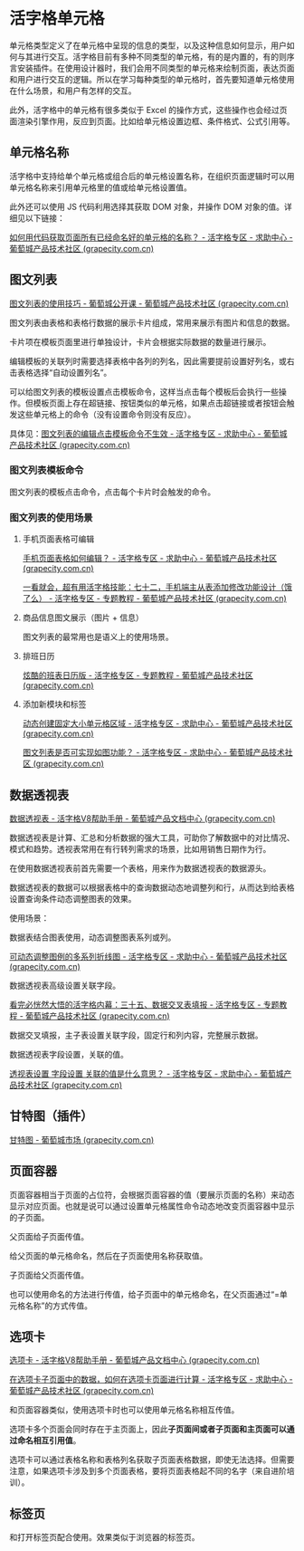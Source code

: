 # 活字格单元格

单元格类型定义了在单元格中呈现的信息的类型，以及这种信息如何显示，用户如何与其进行交互。活字格目前有多种不同类型的单元格，有的是内置的，有的则序言安装插件。在使用设计器时，我们会用不同类型的单元格来绘制页面，表达页面和用户进行交互的逻辑。所以在学习每种类型的单元格时，首先要知道单元格使用在什么场景，和用户有怎样的交互。

此外，活字格中的单元格有很多类似于 Excel 的操作方式，这些操作也会经过页面渲染引擎作用，反应到页面。比如给单元格设置边框、条件格式、公式引用等。

## 单元格名称

活字格中支持给单个单元格或组合后的单元格设置名称，在组织页面逻辑时可以用单元格名称来引用单元格里的值或给单元格设置值。

此外还可以使用 JS 代码利用选择其获取 DOM 对象，并操作 DOM 对象的值。详细见以下链接：

[如何用代码获取页面所有已经命名好的单元格的名称？ - 活字格专区 - 求助中心 - 葡萄城产品技术社区 (grapecity.com.cn)](https://gcdn.grapecity.com.cn/showtopic-81114-1-1.html)

## 图文列表

[图文列表的使用技巧 - 葡萄城公开课 - 葡萄城产品技术社区 (grapecity.com.cn)](https://gcdn.grapecity.com.cn/forum.php?mod=viewthread&tid=58141)

图文列表由表格和表格行数据的展示卡片组成，常用来展示有图片和信息的数据。

卡片项在模板页面里进行单独设计，卡片会根据实际数据的数量进行展示。

编辑模板的关联列时需要选择表格中各列的列名，因此需要提前设置好列名，或右击表格选择“自动设置列名”。



可以给图文列表的模板设置点击模板命令，这样当点击每个模板后会执行一些操作。但模板页面上存在超链接、按钮类似的单元格，如果点击超链接或者按钮会触发这些单元格上的命令（没有设置命令则没有反应）。

具体见：[图文列表的编辑点击模板命令不生效 - 活字格专区 - 求助中心 - 葡萄城产品技术社区 (grapecity.com.cn)](https://gcdn.grapecity.com.cn/forum.php?mod=viewthread&tid=152688)

### 图文列表模板命令

图文列表的模板点击命令，点击每个卡片时会触发的命令。

### 图文列表的使用场景

1. 手机页面表格可编辑

   [手机页面表格如何编辑？ - 活字格专区 - 求助中心 - 葡萄城产品技术社区 (grapecity.com.cn)](https://gcdn.grapecity.com.cn/showtopic-57584-1-1.html)

   [一看就会，超有用活字格技能：七十二，手机端主从表添加修改功能设计（饿了么） - 活字格专区 - 专题教程 - 葡萄城产品技术社区 (grapecity.com.cn)](https://gcdn.grapecity.com.cn/forum.php?mod=viewthread&tid=69089&fromuid=30160)

2. 商品信息图文展示（图片 + 信息）

   图文列表的最常用也是语义上的使用场景。

3. 排班日历

   [炫酷的班表日历版 - 活字格专区 - 专题教程 - 葡萄城产品技术社区 (grapecity.com.cn)](https://gcdn.grapecity.com.cn/showtopic-55192-1-1.html)

4. 添加新模块和标签

   [动态创建固定大小单元格区域 - 活字格专区 - 求助中心 - 葡萄城产品技术社区 (grapecity.com.cn)](https://gcdn.grapecity.com.cn/showtopic-56198-1-1.html)

   [图文列表是否可实现如图功能？ - 活字格专区 - 求助中心 - 葡萄城产品技术社区 (grapecity.com.cn)](https://gcdn.grapecity.com.cn/forum.php?mod=viewthread&tid=151856&fromuid=69812)

## 数据透视表

[数据透视表 - 活字格V8帮助手册 - 葡萄城产品文档中心 (grapecity.com.cn)](https://help.grapecity.com.cn/pages/viewpage.action?pageId=72356220)

数据透视表是计算、汇总和分析数据的强大工具，可助你了解数据中的对比情况、模式和趋势。透视表常用在有行转列需求的场景，比如用销售日期作为行。

在使用数据透视表前首先需要一个表格，用来作为数据透视表的数据源头。



数据透视表的数据可以根据表格中的查询数据动态地调整列和行，从而达到给表格设置查询条件动态调整图表的效果。



使用场景：

数据表结合图表使用，动态调整图表系列或列。

[可动态调整图例的多系列折线图 - 活字格专区 - 求助中心 - 葡萄城产品技术社区 (grapecity.com.cn)](https://gcdn.grapecity.com.cn/forum.php?mod=viewthread&tid=93266)



数据透视表高级设置关联字段。

[看完必恍然大悟的活字格内幕：三十五、数据交叉表填报 - 活字格专区 - 专题教程 - 葡萄城产品技术社区 (grapecity.com.cn)](https://gcdn.grapecity.com.cn/forum.php?mod=viewthread&tid=58982&extra=page%3D3%26filter%3Dtypeid%26typeid%3D242)

数据交叉填报，主子表设置关联字段，固定行和列内容，完整展示数据。



数据透视表字段设置，关联的值。

[透视表设置 字段设置 关联的值是什么意思？ - 活字格专区 - 求助中心 - 葡萄城产品技术社区 (grapecity.com.cn)](https://gcdn.grapecity.com.cn/showtopic-153371-1-1.html)

## 甘特图（插件）

[甘特图 - 葡萄城市场 (grapecity.com.cn)](https://marketplace.grapecity.com.cn/ApplicationDetails?productID=SP2104270030&productDetailID=D2206270015&tabName=Tabs_detail)

## 页面容器

页面容器相当于页面的占位符，会根据页面容器的值（要展示页面的名称）来动态显示对应页面。也就是说可以通过设置单元格属性命令动态地改变页面容器中显示的子页面。



父页面给子页面传值。

给父页面的单元格命名，然后在子页面使用名称获取值。

子页面给父页面传值。

也可以使用命名的方法进行传值，给子页面中的单元格命名，在父页面通过“=单元格名称”的方式传值。

## 选项卡

[选项卡 - 活字格V8帮助手册 - 葡萄城产品文档中心 (grapecity.com.cn)](https://help.grapecity.com.cn/pages/viewpage.action?pageId=72353379)

[在选项卡子页面中的数据，如何在选项卡页面进行计算 - 活字格专区 - 求助中心 - 葡萄城产品技术社区 (grapecity.com.cn)](https://gcdn.grapecity.com.cn/showtopic-80675-1-960.html)



和页面容器类似，使用选项卡时也可以使用单元格名称相互传值。

选项卡多个页面会同时存在于主页面上，因此**子页面间或者子页面和主页面可以通过命名相互引用值**。



选项卡可以通过表格名称和表格列名获取子页面表格数据，即使无法选择。但需要注意，如果选项卡涉及到多个页面表格，要将页面表格起不同的名字（来自进阶培训）。

## 标签页

和打开标签页配合使用。效果类似于浏览器的标签页。

